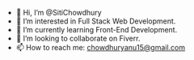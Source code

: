- 👋 Hi, I’m @SitiChowdhury
- 👀 I’m interested in Full Stack Web Development.
- 🌱 I’m currently learning Front-End Development.
- 💞️ I’m looking to collaborate on Fiverr.
- 📫 How to reach me: chowdhuryanu15@gmail.com

